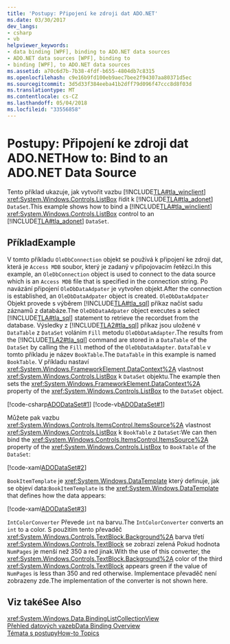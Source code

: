 ```yaml
---
title: 'Postupy: Připojení ke zdroji dat ADO.NET'
ms.date: 03/30/2017
dev_langs:
- csharp
- vb
helpviewer_keywords:
- data binding [WPF], binding to ADO.NET data sources
- ADO.NET data sources [WPF], binding to
- binding [WPF], to ADO.NET data sources
ms.assetid: a70c6d7b-7b38-4fdf-b655-4804db7c8315
ms.openlocfilehash: c9e16b9fd100eb9aec7bee2f94307aa80371d5ec
ms.sourcegitcommit: 3d5d33f384eeba41b2dff79d096f47ccc8d8f03d
ms.translationtype: MT
ms.contentlocale: cs-CZ
ms.lasthandoff: 05/04/2018
ms.locfileid: "33556858"
---
```

# <a name="how-to-bind-to-an-adonet-data-source"></a><span data-ttu-id="d94e4-102">Postupy: Připojení ke zdroji dat ADO.NET</span><span class="sxs-lookup"><span data-stu-id="d94e4-102">How to: Bind to an ADO.NET Data Source</span></span>
<span data-ttu-id="d94e4-103">Tento příklad ukazuje, jak vytvořit vazbu [!INCLUDE[TLA#tla_winclient](../../../../includes/tlasharptla-winclient-md.md)] <xref:System.Windows.Controls.ListBox> řídit k [!INCLUDE[TLA#tla_adonet](../../../../includes/tlasharptla-adonet-md.md)] `DataSet`.</span><span class="sxs-lookup"><span data-stu-id="d94e4-103">This example shows how to bind a [!INCLUDE[TLA#tla_winclient](../../../../includes/tlasharptla-winclient-md.md)] <xref:System.Windows.Controls.ListBox> control to an [!INCLUDE[TLA#tla_adonet](../../../../includes/tlasharptla-adonet-md.md)] `DataSet`.</span></span>  
  
## <a name="example"></a><span data-ttu-id="d94e4-104">Příklad</span><span class="sxs-lookup"><span data-stu-id="d94e4-104">Example</span></span>  
 <span data-ttu-id="d94e4-105">V tomto příkladu `OleDbConnection` objekt se používá k připojení ke zdroji dat, která je `Access MDB` soubor, který je zadaný v připojovacím řetězci.</span><span class="sxs-lookup"><span data-stu-id="d94e4-105">In this example, an `OleDbConnection` object is used to connect to the data source which is an `Access MDB` file that is specified in the connection string.</span></span> <span data-ttu-id="d94e4-106">Po navázání připojení `OleDbDataAdpater` je vytvořen objekt.</span><span class="sxs-lookup"><span data-stu-id="d94e4-106">After the connection is established, an `OleDbDataAdpater` object is created.</span></span> <span data-ttu-id="d94e4-107">`OleDbDataAdpater` Objekt provede s výběrem [!INCLUDE[TLA#tla_sql](../../../../includes/tlasharptla-sql-md.md)] příkaz načíst sadu záznamů z databáze.</span><span class="sxs-lookup"><span data-stu-id="d94e4-107">The `OleDbDataAdpater` object executes a select [!INCLUDE[TLA#tla_sql](../../../../includes/tlasharptla-sql-md.md)] statement to retrieve the recordset from the database.</span></span> <span data-ttu-id="d94e4-108">Výsledky z [!INCLUDE[TLA2#tla_sql](../../../../includes/tla2sharptla-sql-md.md)] příkaz jsou uložené v `DataTable` z `DataSet` voláním `Fill` metodu `OleDbDataAdapter`.</span><span class="sxs-lookup"><span data-stu-id="d94e4-108">The results from the [!INCLUDE[TLA2#tla_sql](../../../../includes/tla2sharptla-sql-md.md)] command are stored in a `DataTable` of the `DataSet` by calling the `Fill` method of the `OleDbDataAdapter`.</span></span> <span data-ttu-id="d94e4-109">`DataTable` v tomto příkladu je název `BookTable`.</span><span class="sxs-lookup"><span data-stu-id="d94e4-109">The `DataTable` in this example is named `BookTable`.</span></span> <span data-ttu-id="d94e4-110">V příkladu nastaví <xref:System.Windows.FrameworkElement.DataContext%2A> vlastnost <xref:System.Windows.Controls.ListBox> k `DataSet` objektu.</span><span class="sxs-lookup"><span data-stu-id="d94e4-110">The example then sets the <xref:System.Windows.FrameworkElement.DataContext%2A> property of the <xref:System.Windows.Controls.ListBox> to the `DataSet` object.</span></span>  
  
 [!code-csharp[ADODataSet#1](../../../../samples/snippets/csharp/VS_Snippets_Wpf/ADODataSet/CSharp/Window1.xaml.cs#1)]
 [!code-vb[ADODataSet#1](../../../../samples/snippets/visualbasic/VS_Snippets_Wpf/ADODataSet/VisualBasic/Window1.xaml.vb#1)]  
  
 <span data-ttu-id="d94e4-111">Můžete pak vazbu <xref:System.Windows.Controls.ItemsControl.ItemsSource%2A> vlastnost <xref:System.Windows.Controls.ListBox> k `BookTable` z `DataSet`:</span><span class="sxs-lookup"><span data-stu-id="d94e4-111">We can then bind the <xref:System.Windows.Controls.ItemsControl.ItemsSource%2A> property of the <xref:System.Windows.Controls.ListBox> to `BookTable` of the `DataSet`:</span></span>  
  
 [!code-xaml[ADODataSet#2](../../../../samples/snippets/csharp/VS_Snippets_Wpf/ADODataSet/CSharp/Window1.xaml#2)]  
  
 <span data-ttu-id="d94e4-112">`BookItemTemplate` je <xref:System.Windows.DataTemplate> který definuje, jak se objeví data:</span><span class="sxs-lookup"><span data-stu-id="d94e4-112">`BookItemTemplate` is the <xref:System.Windows.DataTemplate> that defines how the data appears:</span></span>  
  
 [!code-xaml[ADODataSet#3](../../../../samples/snippets/csharp/VS_Snippets_Wpf/ADODataSet/CSharp/Window1.xaml#3)]  
  
 <span data-ttu-id="d94e4-113">`IntColorConverter` Převede `int` na barvu.</span><span class="sxs-lookup"><span data-stu-id="d94e4-113">The `IntColorConverter` converts an `int` to a color.</span></span> <span data-ttu-id="d94e4-114">S použitím tento převaděč <xref:System.Windows.Controls.TextBlock.Background%2A> barva třetí <xref:System.Windows.Controls.TextBlock> se zobrazí zelená Pokud hodnota `NumPages` je menší než 350 a red jinak.</span><span class="sxs-lookup"><span data-stu-id="d94e4-114">With the use of this converter, the <xref:System.Windows.Controls.TextBlock.Background%2A> color of the third <xref:System.Windows.Controls.TextBlock> appears green if the value of `NumPages` is less than 350 and red otherwise.</span></span> <span data-ttu-id="d94e4-115">Implementace převaděč není zobrazeny zde.</span><span class="sxs-lookup"><span data-stu-id="d94e4-115">The implementation of the converter is not shown here.</span></span>  
  
## <a name="see-also"></a><span data-ttu-id="d94e4-116">Viz také</span><span class="sxs-lookup"><span data-stu-id="d94e4-116">See Also</span></span>  
 <xref:System.Windows.Data.BindingListCollectionView>  
 [<span data-ttu-id="d94e4-117">Přehled datových vazeb</span><span class="sxs-lookup"><span data-stu-id="d94e4-117">Data Binding Overview</span></span>](../../../../docs/framework/wpf/data/data-binding-overview.md)  
 [<span data-ttu-id="d94e4-118">Témata s postupy</span><span class="sxs-lookup"><span data-stu-id="d94e4-118">How-to Topics</span></span>](../../../../docs/framework/wpf/data/data-binding-how-to-topics.md)
